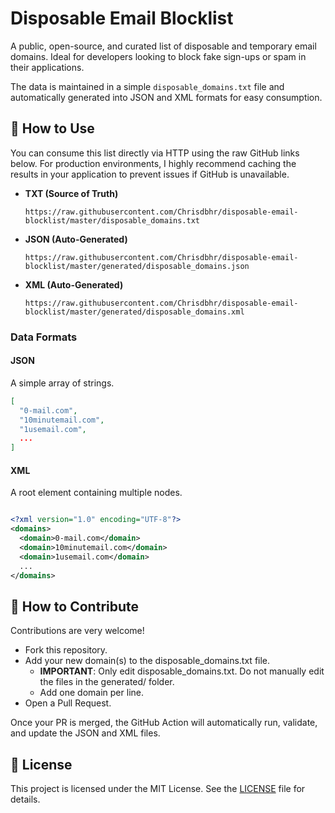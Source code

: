 # Disposable Email Blocklist

A public, open-source, and curated list of disposable and temporary email domains. Ideal for developers looking to block fake sign-ups or spam in their applications.

The data is maintained in a simple `disposable_domains.txt` file and automatically generated into JSON and XML formats for easy consumption.

## 🚀 How to Use

You can consume this list directly via HTTP using the raw GitHub links below. For production environments, I highly recommend caching the results in your application to prevent issues if GitHub is unavailable.

* **TXT (Source of Truth)**
    ```
    https://raw.githubusercontent.com/Chrisdbhr/disposable-email-blocklist/master/disposable_domains.txt
    ```

* **JSON (Auto-Generated)**
    ```
    https://raw.githubusercontent.com/Chrisdbhr/disposable-email-blocklist/master/generated/disposable_domains.json
    ```

* **XML (Auto-Generated)**
    ```
    https://raw.githubusercontent.com/Chrisdbhr/disposable-email-blocklist/master/generated/disposable_domains.xml
    ```

### Data Formats

#### JSON
A simple array of strings.
```json
[
  "0-mail.com",
  "10minutemail.com",
  "1usemail.com",
  ...
]
```

#### XML
A root <domains> element containing multiple <domain> nodes.

```XML

<?xml version="1.0" encoding="UTF-8"?>
<domains>
  <domain>0-mail.com</domain>
  <domain>10minutemail.com</domain>
  <domain>1usemail.com</domain>
  ...
</domains>
```

## 🤝 How to Contribute
Contributions are very welcome!

- Fork this repository.
- Add your new domain(s) to the disposable_domains.txt file.
  - **IMPORTANT**: Only edit disposable_domains.txt. Do not manually edit the files in the generated/ folder.
  - Add one domain per line.
- Open a Pull Request.

Once your PR is merged, the GitHub Action will automatically run, validate, and update the JSON and XML files.

## 📄 License
This project is licensed under the MIT License. See the [LICENSE](https://github.com/Chrisdbhr/disposable-email-blocklist/blob/main/.github/LICENSE) file for details.
